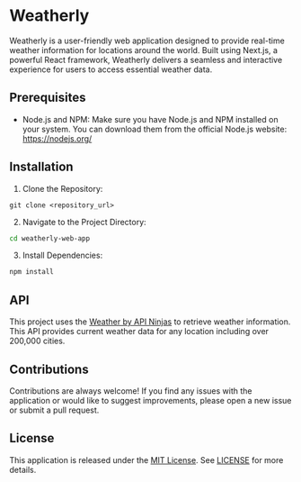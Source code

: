 # Weatherly
Weatherly is a user-friendly web application designed to provide real-time weather information for locations around the world. Built using Next.js, a powerful React framework, Weatherly delivers a seamless and interactive experience for users to access essential weather data.

## Prerequisites

- Node.js and NPM: Make sure you have Node.js and NPM installed on your system. You can download them from the official Node.js website: https://nodejs.org/

## Installation

1. Clone the Repository:
```ssh
git clone <repository_url>
```

2. Navigate to the Project Directory:
```sh
cd weatherly-web-app
```

3. Install Dependencies:
```sh
npm install
```

## API
This project uses the [Weather by API Ninjas](https://rapidapi.com/apininjas/api/weather-by-api-ninjas/) to retrieve weather information. This API provides current weather data for any location including over 200,000 cities.

## Contributions
Contributions are always welcome! If you find any issues with the application or would like to suggest improvements, please open a new issue or submit a pull request.

## License
This application is released under the <a href=https://opensource.org/license/mit>MIT License</a>. See <a href=https://github.com/keshavk4/random-mac-generator/blob/main/LICENSE>LICENSE</a> for more details.